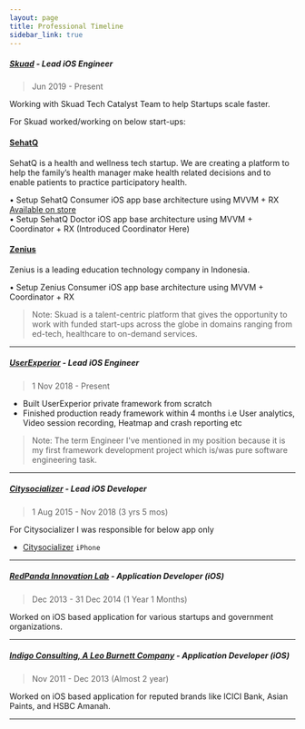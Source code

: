 ```yaml
---
layout: page
title: Professional Timeline
sidebar_link: true
---
```



##### [Skuad](https://www.skuad.io) - Lead iOS Engineer
> Jun 2019 - Present

Working with Skuad Tech Catalyst Team to help Startups scale faster.

For Skuad worked/working on below start-ups:  

#### [SehatQ](http://sehatq.com)
SehatQ is a health and wellness tech startup. We are creating a platform to help the family’s health manager make health related decisions and to enable patients to practice participatory health.

• Setup SehatQ Consumer iOS app base architecture using MVVM + RX [Available on store](https://apps.apple.com/id/app/sehatq/id1473822420)  
• Setup SehatQ Doctor iOS app base architecture using MVVM + Coordinator + RX (Introduced Coordinator Here)

#### [Zenius](https://www.zeniusnet.com)
Zenius is a leading education technology company in Indonesia.

• Setup Zenius Consumer iOS app base architecture using MVVM + Coordinator + RX

> Note: Skuad is a talent-centric platform that gives the opportunity to work with funded start-ups across the globe in domains ranging from ed-tech, healthcare to on-demand services.

---

##### [UserExperior](https://www.userexperior.com) - Lead iOS Engineer
> 1 Nov 2018 - Present

- Built UserExperior private framework from scratch
- Finished production ready framework within 4 months i.e User analytics, Video
session recording, Heatmap and crash reporting etc

> Note: The term Engineer I've mentioned in my position because it is my first framework development project which is/was pure software engineering task.

---

##### [Citysocializer](https://www.citysocializer.com) - Lead iOS Developer
> 1 Aug 2015 - Nov 2018 (3 yrs 5 mos)

<!-- 
Well, Working independently at Celerstudio has made me realize that ideas, products, startups etc etc are good things but for monthly expenses parallely you really need something `which is profitable` (product) `or` you are working for someone `who is profitable`(employer) and Yep for that I had `Citysocializer`(my employer) subscription-based social networking website & app based in London  where I was working as Lead iOS Developer since Aug 2015 remotely from India only. -->

<!-- I'd enjoyed working for Citysocializer as part-time developer (yep working only 3 days in a week). Because of this, on remaining days, I'd easily focused on my own product work under Celerstudio. -->

For Citysocializer I was responsible for below app only
- <a href="https://itunes.apple.com/in/app/citysocializer/id581315807?mt=8" target="_blank">Citysocializer</a> `iPhone`

<!--
##### [CelerStudio](https://www.celerstudio.com) - Lead Software Engineer | Founder - iOS | JAVASCRIPT | PHP
> 1 Jan 2015 - Present

> NOTE: Celerstudio is my open source initiative means most of the apps under Celerstudio are open source
-->

<!-- <p>
    After spending almost 10 months at CelerApps (11 March 2014 - 31 Dec 2014) I realize that there is something which I want to transform i.e the amount of time spend on a product because without your dedicated effort it's not possible to build any perfect product.
</p>
<p>
    At CelerApps working mostly on client work, which become little bit difficult for me to create something as there are so many activities to do while you are working as a consulting company but I love working for CelerApps under RedPanda Innovation Lab all people are smart, talented and loveable.
</p>
<p>
    So, again after a lot of discussion with my colleagues at CelerApps I decided to leave CelerApps as it is under RedPanda Innovation Lab and started my own independent product development firm <a href="https://celerstudio.com" target="_blank">CelerStudio</a>.
</p> -->
<!-- <p>
    From 1st of January 2015,  I started working on CelerStudio products and Yep, there is no office for CelerStudio I am working from different different co-working spaces (<a href="https://theplayce.in" target="_blank">The Playce</a>, <a href="https://workloft.in" target="_blank">Workloft</a>, <a href="https://workamp.co" target="_blank">Workamp</a>, <a href="https://of10.in" target="_blank">Of10</a>) basically a startup campuses where entrepreneurs together building something for themselves.
</p> -->

<!--
`Under CelerStudio I've finished few below listed products for iOS, Android and Web.`

`iOS` (via me)
- <a href="https://wreely.com" target="_blank">Wreely</a>
- <a href="https://angel.co/projects/375458-raileazy-indian-railway-rail-timetable?src=startup_profile" target="_blank">RailEazy - Indian Railway(Rail) Timetable</a> `Objective-C`
- <a href="https://angel.co/projects/375467-office-in-out?src=startup_profile" target="_blank">Office In-Out</a> `Objective-C`
- <a href="https://angel.co/projects/401144-currency-converter-free-and-quick-converter?src=more_projects" target="_blank">Currency Converter - Free and Quick Converter</a> `swift`
- <a href="https://angel.co/projects/374606-sip-calculator?src=more_projects" target="_blank">SIP - Calculator</a>
- <a href="https://angel.co/projects/374602-emi-calculator-for-home-personal-car-loan?src=more_projects" target="_blank">EMI Calculator for Home, Personal & Car Loan</a> `swift`
- <a href="https://angel.co/projects/374608-tip-calculator-calculate-tip-and-split-the-bill?src=more_projects" target="_blank">Tip Calculator</a> `swift`
- <a href="https://angel.co/projects/374610-personal-media-vault?src=more_projects" target="_blank">Personal Media Vault</a> `Objective-C`
- <a href="https://www.dropbox.com/sh/ulqptfv8znowheq/AABCCeJMJHITb5ToJT_1d_pTa?dl=0" target="_blank">Cricket Live</a> `Objective-C`

`Web` (via me)
- <a href="https://wreely.com" target="_blank">Wreely</a>
- <a href="https://angel.co/projects/375475-raileazy-indian-railway-rail-timetable?src=more_projects" target="_blank">RailEazy - Indian Railway(Rail) Timetable</a>

`Android` (via my android colleagues)
- <a href="https://wreely.com" target="_blank">Wreely</a> 
- <a href="https://angel.co/projects/375474-raileazy-indian-railway-android-apps-on-google-play?src=more_projects" target="_blank">RailEazy - Indian Railway(Rail) Timetable</a>
- <a href="https://angel.co/projects/375472-banklog-android-apps-on-google-play?src=more_projects" target="_blank">Banklog</a>
- <a href="https://angel.co/projects/375473-cricket-live-android-apps-on-google-play?src=more_projects" target="_blank">Cricket Live</a>

`Under CelerStudio on partnership basis`
> Jan 2015 - Dec 2015 (Almost 1 year)

- <a href="https://invis.io/YVRU3AUBHUM" target="_blank">Stylio - On demand personal stylists</a> `Objective-C` `Back-end(PHP)`

`Under CelerStudio I've executed few clients work as below`
> (From 1st Jan 2015 till July 2015)

- <a href="https://www.dropbox.com/sh/9xkljq05m6059li/AAAisZOs0EBkKDyxYjcTCtHFa?dl=0" target="_blank">Tond</a> `iOS - iPad`, `In-House` `Via Agencies`
- <a href="https://itunes.apple.com/us/app/flickquick-photosharing/id1178623004?mt=8" target="_blank">Flickquick</a> `iOS - iPhone`, `Via Agencies`
- <a href="https://itunes.apple.com/us/app/traxonapp/id433599272?mt=8" target="_blank">Traxon</a> `iOS - iPad`, `Via Agencies`
- <a href="" target="_blank">Bachat</a> `iOS`, `UI/UX`, `Design`, `Project Management`, `Via Direct Client`
- <a href="https://www.dropbox.com/sh/cjyquh8gavhzg1l/AAA2O7fspNVIfciMMprGgwUna?dl=0" target="_blank">Reality</a> `iOS - iPad`, `Via Agencies`, `In-House` 
-->

<!-- <p>
    Let’s see whether my decision will become right or wrong but whatever its all about experience and someone said
    <span style="font-weight:bold;">"If you always make the right decision, the safe decision, the one most people make, you will be the same as everyone else."</span>
</p> -->

---

##### [RedPanda Innovation Lab](http://www.theredpandas.com) - Application Developer (iOS)
> Dec 2013 - 31 Dec 2014 (1 Year 1 Months)

<p>Worked on iOS based application for various startups and government organizations.</p>

<!-- <p>At CelerApps along with Redpanda Team with a lot of Karan support, I have learned a lot from him what exactly the entrepreneur means to me and I found that it's not as easy as I thought but remember <span style="font-weight:bold;">"in life nothing is simple as simpler".</span></p>
<p>Remember for your survive and monthly expenses you have to do consulting, without consulting it's not possible to generate money except if you have some amazing product but currently, we don't have it.</p>
<p>The reason behind CelerApps that we guys who really want to build some product with earning capabilities along with consulting till date when we are capable of surviving through our product.</p>
<p>But building a good product it's not a simple thing but we tried along with our consulting work.</p>
<p>After few hard work, we build WhatScore(Watch score along with chat) an Extended Version of Cricket Live App and we failed but always remember <span style="font-weight:bold;">"failure is a first step for success."</span> </p>
<p>Now at CelerApps we are doing great with consulting work we build dozens of mobile apps for differents brands & together 40+ All over apps experience and everyone here handling his entrepreneurship role under Karan guideline.</p>
<p>What next for product.. yep we again trying our luck with one awesome idea and will always try our luck with dedicated hard work remember <span style="font-weight:bold;">"Each mistake teaches you something new about yourself. There is no failure, remember, except in no longer trying. It is the courage to continue that counts."</span></p> -->

<!--
`Under Redpanda Innovation Lab`
- <a href="https://www.dropbox.com/sh/pg3wr1zpp8ocffi/AAD5akJlrcG9Zvg80qzrFkERa?dl=0" target="_blank">WeddingPlanner</a> `Objective-C`
- <a href="https://itunes.apple.com/in/app/mahanews/id871107735?mt=8" target="_blank">MahaNews</a> `Objective-C`
- <a href="https://www.dropbox.com/sh/yq8rk16y39go926/AADclGXp9sdLqStYPO4dJRtAa?dl=0" target="_blank">WhatsScore</a> `Objective-C`, `Independent Product`
- <a href="https://www.dropbox.com/sh/0bnbt6k9g8dxvz2/AACXUByyAt6VRenQOENEvFFga?dl=0" target="_blank">AirPool</a> `Objective-C`, `Independent Product`
- <a href="https://www.dropbox.com/sh/4prz0sahsi27zct/AADh6kKhnVC7_D0varGKmoHOa?dl=0" target="_blank">Racold</a> `Objective-C`
- <a href="https://www.dropbox.com/sh/d8c7pqvw7qmb3ez/AADm44YyOOLst39o16bddswEa?dl=0" target="_blank">QBuzz for QNet</a> `Objective-C`
- <a href="https://www.dropbox.com/sh/wqbd0oskrmb82je/AACDmraF2ncR-sSKMBNs8n2wa?dl=0" target="_blank">Qster</a> `Objective-C`
- <a href="https://www.dropbox.com/sh/cxd5338k3jt71kr/AABTGAiBBV05IZ3vx3JHZvJYa?dl=0" target="_blank">Sab Play</a> `Objective-C`
- <a href="https://www.dropbox.com/sh/uupj6xxec8acur4/AACJ6X3cjqxuLns5uIQSjPPXa?dl=0" target="_blank">Macro E</a> `Objective-C`
- <a href="https://itunes.apple.com/in/app/gabbar-the-legend/id785219111?mt=8" target="_blank">Gabbar - The Legend</a> `Objective-C`,
- <a href="https://www.dropbox.com/sh/l3u5myh8pudxr8b/AACT8DOCPEXNMNVkjhVPwJiea?dl=0" target="_blank">Bond Calculator</a> 
-->

<!-- <p>P.S: I mentioned 11 March which was the start date of CelerApps because at that day https://celerapps.com site becomes live.</p> -->


<!-- <h4>RedPanda Innovation Lab - Lead iOS Developer</h4>
> Dec 2013 - Mar 2014 (4 month)
 -->
<!-- <p>After spending almost 2 years at Indigo Consulting I thought let's do something different and then I joined Redpanda. The place where I found most intelligent people ever and still learning a lot every day.</p>
<p>But after a few month, I feel I want to do something with my own ideas like we did in indigo through unofficial CelerApps.Then Karan (Founder of Redpanda) suggested me lets start your own company under RedPanda Venture and do what you really want to do.</p>
<p>Then after a formal agreement with Karan I called Shivam(Android Developer) and Saya(Android Developer) from Indigo Consulting & they joined me along with Pooja as Windows Developer.</p>
<p>So we finally found CelerApps here at Redpanda as RedPanda Venture.</p> -->

<!-- `Under Redpanda Innovation Lab` -->
<!-- - <a href="https://itunes.apple.com/in/app/gabbar-the-legend/id785219111?mt=8" target="_blank">Gabbar - The Legend</a> `Objective-C`, `Independent Product`
- <a href="https://www.dropbox.com/sh/l3u5myh8pudxr8b/AACT8DOCPEXNMNVkjhVPwJiea?dl=0" target="_blank">Bond Calculator</a> `Independent Product`
 -->

---

##### [Indigo Consulting, A Leo Burnett Company](https://www.indigo.co.in) - Application Developer (iOS)
> Nov 2011 - Dec 2013 (Almost 2 year)

<p>Worked on iOS based application for reputed brands like ICICI Bank, Asian Paints, and HSBC Amanah.</p>
<!-- 
<p>The place where we actually founded CelerApps with my friends (Shivam Singh and Saya Godshala), here we started thinking on our own ideas and we did.</p>
<p>Here we created Office In-Out, Cricket Live, Indian Railway, Media vault and BankLog like apps and remember this are all our own app and later officially labeled under CelerApps.</p> -->

<!--
`Under Indigo Consulting`
- <a href="https://www.dropbox.com/sh/tu82va8ovad4fj6/AAC-_WYR_8PkMlvsSe84TH3va?dl=0" target="_blank">NMJ (Nirav Modi)</a> `iPad`,`In-House`,`Objective-C`
- <a href="https://www.dropbox.com/sh/4nz5u9oc3dd47hr/AAASFLdJWHwIfe4N2v9DrRA2a?dl=0" target="_blank">Halal Traveller (HSBC Amanah)</a> `iPhone`,`Objective-C`
- <a href="https://www.dropbox.com/sh/jqnjx9qdpedcmyq/AABBX3-3DQfc5SNnh2XxJZKga?dl=0" target="_blank">Culinary Treats (ICICI Bank)</a> `iPhone`,`Objective-C`
- <a href="https://www.dropbox.com/sh/2a5m2q3maq7jcfj/AAAUAIDBK-Lpzs5HkT8iclDMa?dl=0" target="_blank">My Color Project (Asian Paints)</a> `iPhone`,`Objective-C`
-->


<!--
##### [CloudGanga](http://cloudganga.com) - Software Engineer (iOS | PHP)
> May 2010 - Nov 2011 (1 Year 7 Months)

 <p>Worked on so many iOS-based utility apps and also worked on PHP based site.</p>
<p>Here learned a lot about PHP and learned that PHP is a quick server side language which every mobile developer should know.</p> 

`Under CloudGanga`
- <a href="https://www.dropbox.com/sh/rjceequtujg70p6/AAACJYBFxFgL2Az-zePyvjPaa?dl=0" target="_blank">iLocator</a> `iPhone`
- <a href="https://www.dropbox.com/sh/4ujs5kvfrqlwq39/AADCGDXVrq-fD38Fwxp2Vdx4a?dl=0" target="_blank">Comvoice</a> `iPhone`
- <a href="https://www.dropbox.com/sh/odj0hs2l78bv3f7/AACEox0mLG_-Az1L7G8zbuhga?dl=0" target="_blank">Period</a> `iPhone`
- <a href="https://www.dropbox.com/sh/h8cja5hfy3ie3t6/AADkaR9yQ747HsFdMQcgHmcVa?dl=0" target="_blank">RSBL</a> `iPhone`
- <a href="https://www.dropbox.com/sh/yyzdw912awwbh4w/AAAiu1b7s2-9sAThsXfJcZdKa?dl=0" target="_blank">AudiA8L</a> `iPad`
- <a href="https://www.dropbox.com/sh/dgaw8hrrp4bvmc1/AAAcInsBXSYi64UX_G8vh4woa?dl=0" target="_blank">Sapath</a> `iPad`
- <a href="https://www.dropbox.com/sh/5o9sosy80nrxdac/AAD9e3XNuIi0Ybe2PNVu6Vy4a?dl=0" target="_blank">Hero Billion Voices</a> `iPhone`
- <a href="https://www.dropbox.com/sh/f4gywbwy3cuw64s/AAAt810CFcLbX3Ltcfz4fng3a?dl=0" target="_blank">Parle 20-20</a> `iPhone`
- <a href="https://www.dropbox.com/sh/a93l9dftxtz8xty/AACTLFMp1Qt797anXDBx3qnba?dl=0" target="_blank">Pradaxa</a> `iPhone`
- <a href="https://www.dropbox.com/sh/zogh35quspqseno/AAC-2-BP0od4C6L31kETITbda?dl=0" target="_blank">Device Management System</a> `PHP`
-->

---

<!-- <h4>Magnanimous Software - iOS Developer</h4>
> Nov 2010 - Apr 2011 (6 month)
 -->
<!-- <p>Based on QT C++ experience I got selected here and this is the place where I learned HOW TO CODE in iOS and lots more.</p> -->

<!-- `Under Magnanimous Software`
- <a href="https://www.dropbox.com/sh/muqyokx0njmo6dy/AACgqCmWDNXL5e7i04tJSVR8a?dl=0" target="_blank">eBillity</a> `iPhone`
- <a href="https://www.dropbox.com/sh/rrwqt5o4je5tvut/AABh-hWPw8wLSA65SppELrG3a?dl=0" target="_blank">Pocket Agent</a> `iPhone`
- <a href="https://www.dropbox.com/sh/svnpj8sdq6rog3o/AABv2w3JrcFtltSvkmzo9AM_a?dl=0" target="_blank">Event Locator</a> `iPhone`
 -->

<!-- <h4>Fortune Infocomm - QT C++ GUI Programmer</h4>
> May 17 Nov 2010 - Nov 2010 (6 month) -->

<!-- <p>On 15 May I submitted my last year project Black-Book and after one day of rest, I started working on fortune Infocomm from 17th May. Here I worked on different programming languages like QT, PHP and .NET but mostly worked on QT almost 4 & half month.</p>
<p>My fresh 6-month experience with almost no salary ;) but enjoyed a lot working on different technology and learned that <span style="font-weight:bold;">"at career start don't bother about salary & all, just do what you really want to do and love."</span></p> -->

<!-- `Under Fortune Infocomm` -->
<!-- > You won't believe here I worked on an app which was similar to whatspp or says more advanced version and I was almost leading the project via managing 2 android, 2 windows, 1 iOS developer and I was responsible for Nokia device using QT C++ and as a backend developer using C#. -->

<!-- - <a href="" target="_blank">SPC (Smart Phone Connected)</a> `Nokia Devices`, `QT C++`, `C#` -->

<!--NOTE: MOST OF APP REFERENCE LINKS ARE DROPBOX LINK WITH APP SCREENSHOT BECAUSE SOMETIME ITUNES LINK WON'T WORK DUE TO APP REMOVAL.-->

